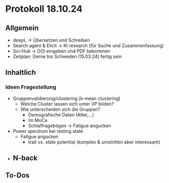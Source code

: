 # Protokoll 18.10.24
## Allgemein
- deepL -> Übersetzen und Schreiben
- Search agent & Elicit -> KI research (für Suche und Zusammenfassung)
- Sci-Hub -> DOI eingeben und PDF bekommen
- Zeitplan: Gerne bis Schweden (15.03.24) fertig sein
## Inhaltlich
### Ideen Fragestellung
- Gruppenvalidierung/clustering (k-mean clustering)
  - Welche Cluster lassen sich unter VP bilden?
  - Wie unterscheiden sich die Gruppen?
    - Demografische Daten (Alter,...)
    - Im MoCa
    - Schlaffragebögen
      -> Fatigue angucken
- Power spectrum bei resting state
  - Fatigue angucken
    - trait vs. state potential (komplex & umstritten aber interessant)
- N-back
  - 
## To-Dos
